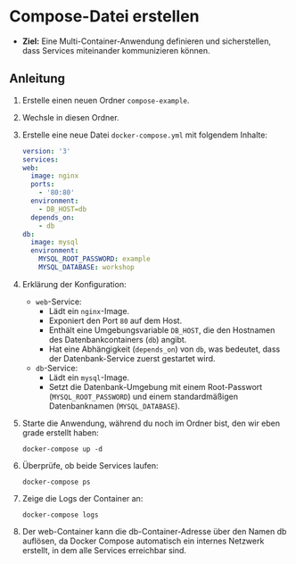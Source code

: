 # Compose-Datei erstellen

- **Ziel:** Eine Multi-Container-Anwendung definieren und sicherstellen, dass Services miteinander kommunizieren können.

## Anleitung

1. Erstelle einen neuen Ordner `compose-example`.
2. Wechsle in diesen Ordner.
3. Erstelle eine neue Datei `docker-compose.yml` mit folgendem Inhalte:

   ```yaml
   version: '3'
   services:
   web:
     image: nginx
     ports:
       - '80:80'
     environment:
       - DB_HOST=db
     depends_on:
       - db
   db:
     image: mysql
     environment:
       MYSQL_ROOT_PASSWORD: example
       MYSQL_DATABASE: workshop
   ```

4. Erklärung der Konfiguration:
   - `web`-Service:
     - Lädt ein `nginx`-Image.
     - Exponiert den Port `80` auf dem Host.
     - Enthält eine Umgebungsvariable `DB_HOST`, die den Hostnamen des Datenbankcontainers (`db`) angibt.
     - Hat eine Abhängigkeit (`depends_on`) von `db`, was bedeutet, dass der Datenbank-Service zuerst gestartet wird.
   - `db`-Service:
     - Lädt ein `mysql`-Image.
     - Setzt die Datenbank-Umgebung mit einem Root-Passwort (`MYSQL_ROOT_PASSWORD`) und einem standardmäßigen Datenbanknamen (`MYSQL_DATABASE`).
5. Starte die Anwendung, während du noch im Ordner bist, den wir eben grade erstellt haben:

   ```shell
   docker-compose up -d
   ```

6. Überprüfe, ob beide Services laufen:

   ```shell
   docker-compose ps
   ```

7. Zeige die Logs der Container an:

   ```shell
   docker-compose logs
   ```

8. Der web-Container kann die db-Container-Adresse über den Namen db auflösen, da Docker Compose automatisch ein internes Netzwerk erstellt, in dem alle Services erreichbar sind.
